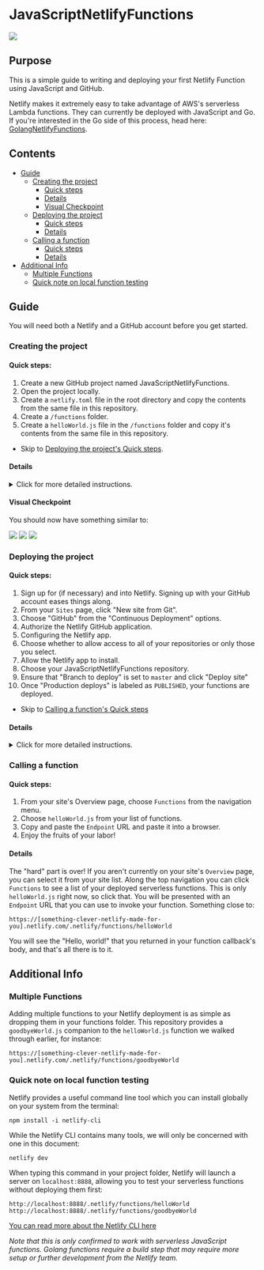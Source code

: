 # JavaScriptNetlifyFunctions

![](../images/netlifylogo.png)

## Purpose

This is a simple guide to writing and deploying your first Netlify Function using JavaScript and GitHub.

Netlify makes it extremely easy to take advantage of AWS's serverless Lambda functions. They can currently be deployed with JavaScript and Go. If you're interested in the Go side of this process, head here: [GolangNetlifyFunctions](https://github.com/phoenixcoder/GolangNetlifyFunctions).

## Contents

- [Guide](#guide)
  - [Creating the project](#creating-the-project)
    - [Quick steps](#quick-steps)
    - [Details](#details)
    - [Visual Checkpoint](#visual-checkpoint)
  - [Deploying the project](#deploying-the-project)
    - [Quick steps](#quick-steps-1)
    - [Details](#details-1)
  - [Calling a function](#calling-a-function)
    - [Quick steps](#quick-steps-2)
    - [Details](#details-2)
- [Additional Info](#additional-info)
  - [Multiple Functions](#multiple-functions)
  - [Quick note on local function testing](#quick-note-on-local-function-testing)

## Guide

You will need both a Netlify and a GitHub account before you get started.

### Creating the project

#### Quick steps:

1. Create a new GitHub project named JavaScriptNetlifyFunctions.
1. Open the project locally.
1. Create a `netlify.toml` file in the root directory and copy the contents from the same file in this repository.
1. Create a `/functions` folder.
1. Create a `helloWorld.js` file in the `/functions` folder and copy it's contents from the same file in this repository.

- Skip to [Deploying the project's Quick steps](#quick-steps-1).

#### Details

<details>

<summary>Click for more detailed instructions.</summary>

Begin by creating a new GitHub repository, which you will eventually deploy. Feel free to name it JavaScriptNetlifyFunctions or anything else you would like. Once you have cloned the repository to your local machine, navigate to that directory and open it in your favorite editor. Assuming you are using VS Code, you can open the project folder by typing this in your terminal:

`code .`

The next step is to create a `netlify.toml` file in the root directory of your project. This file will instruct Netlify on which directory your Lambda functions will be stored in. Open the file in your editor and add:

```
[build]
functions = "./functions"
```

Now you need to create the folder that the `netlify.toml` points to, so create `/functions` in your project directory. Once this is done, create and open a classic `helloWorld.js` file. This is where you will actually write your function:

```
exports.handler = function (event, context, callback) {
    // Do cool stuff here
}
```

It doesn't do much right now but this is the basic scaffolding of a serverless function. The `handler()` function will be exported and will receive the `event` and `context` parameters from Netlify when it is called. Let's take advantage of the `callback` and update it so that it actually does something:

```
exports.handler = function (event, context, callback) {
    callback(null, {
        statusCode: 200,
        body: "Hello, world!"
    })
}
```

Now it will return a status code of 200 and "Hello, world!" when it is invoked by hitting this endpoint on your Netlify site:

`https://[something-clever-netlify-made-for-you].netlify.com/.netlify/functions/helloWorld`

Git commit and push your changes to GitHub and we're ready to deploy!

</details>

#### Visual Checkpoint

You should now have something similar to:

![](../images/01-create-folders.png)
![](../images/02-create-netlify.png)
![](../images/03-create-helloworld.png)

### Deploying the project

#### Quick steps:

1. Sign up for (if necessary) and into Netlify. Signing up with your GitHub account eases things along.
1. From your `Sites` page, click "New site from Git".
1. Choose "GitHub" from the "Continuous Deployment" options.
1. Authorize the Netlify GitHub application.
1. Configuring the Netlify app.
1. Choose whether to allow access to all of your repositories or only those you select.
1. Allow the Netlify app to install.
1. Choose your JavaScriptNetlifyFunctions repository.
1. Ensure that "Branch to deploy" is set to `master` and click "Deploy site"
1. Once "Production deploys" is labeled as `PUBLISHED`, your functions are deployed.

- Skip to [Calling a function's Quick steps](#quick-steps-2)

#### Details

<details>

<summary>Click for more detailed instructions.</summary>

Sign up for a Netlify account if you haven't already and log in. It is convenient to do so by authenticating through your GitHub account.

After logging in, you should be looking at your list of sites. If you have never deployed to Netlify before, it will probably be blank. You can fix that now by clicking the "New site from Git" button in the upper right.

You should now be presented with the "Create a new site" panel. Click the GitHub icon and you will be asked to authorize the Netlify application on GitHub and a series of other confirmations. Follow along with the images below:

<img src="../images/01-deploy-authnetlify.png" width="50%" height="50%">

After authorizing and choosing your GitHub account, you should click "Configure Netlify on GitHub":

<img src="../images/02-deploy-confignetlify.png" width="50%" height="50%">

Here, you will be able to choose whether you allow the Netlify app to access to all of your repositories, or only the ones you specifically select. This choice is entirely up to you. If you choose only select repositories, select your JavaScriptNetlifyFunctions repository from the drop down list. Click the "Install" button when you're finished:

<img src="../images/03-deploy-installnetlify.png" width="50%" height="50%">

You will be taken back to Netlify and be able to choose repository. If you allowed access to all repositories, you may want to use the search bar to narrow it down. Otherwise, it should automatically show you the repository you chose:

<img src="../images/04-deploy-chooserepo.png" width="50%" height="50%">

The branch to deploy should already be set to `master`, but ensure that it is. This is the branch Netlify will watch for updates. It will automatically rebuild and deploy your site when you push changes here, so this is important. When you are ready, click "Deploy site." You're almost there:

<img src="../images/05-deploy-masterbranch.png" width="50%" height="50%">

When the site has finished the build and deploy process, you should see this:

<img src="../images/06-deploy-published.png" width="50%" height="50%">

Congratulations! You've now written and deployed a serverless function to Netlify.

</details>

### Calling a function

#### Quick steps:

1. From your site's Overview page, choose `Functions` from the navigation menu.
1. Choose `helloWorld.js` from your list of functions.
1. Copy and paste the `Endpoint` URL and paste it into a browser.
1. Enjoy the fruits of your labor!

#### Details

The "hard" part is over! If you aren't currently on your site's `Overview` page, you can select it from your site list. Along the top navigation you can click `Functions` to see a list of your deployed serverless functions. This is only `helloWorld.js` right now, so click that. You will be presented with an `Endpoint` URL that you can use to invoke your function. Something close to:

`https://[something-clever-netlify-made-for-you].netlify.com/.netlify/functions/helloWorld`

You will see the "Hello, world!" that you returned in your function callback's body, and that's all there is to it.

## Additional Info

### Multiple Functions

Adding multiple functions to your Netlify deployment is as simple as dropping them in your functions folder. This repository provides a `goodbyeWorld.js` companion to the `helloWorld.js` function we walked through earlier, for instance:

`https://[something-clever-netlify-made-for-you].netlify.com/.netlify/functions/goodbyeWorld`

###  Quick note on local function testing

Netlify provides a useful command line tool which you can install globally on your system from the terminal:

`npm install -i netlify-cli`

While the Netlify CLI contains many tools, we will only be concerned with one in this document:

`netlify dev`

When typing this command in your project folder, Netlify will launch a server on `localhost:8888`, allowing you to test your serverless functions without deploying them first:

`http://localhost:8888/.netlify/functions/helloWorld`
`http://localhost:8888/.netlify/functions/goodbyeWorld`

[You can read more about the Netlify CLI here](cli.netlify.com)

_Note that this is only confirmed to work with serverless JavaScript functions. Golang functions require a build step that may require more setup or further development from the Netlify team._

